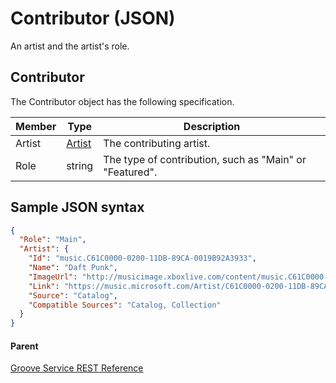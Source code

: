 # Contributor (JSON)        
An artist and the artist's role.

## Contributor
The Contributor object has the following specification.

| **Member** | **Type**                                           | **Description**                                         |
|------------|----------------------------------------------------|---------------------------------------------------------|
| Artist     | [Artist](JSON_Artist.md) | The contributing artist.                                |
| Role       | string                                             | The type of contribution, such as "Main" or "Featured". |

## Sample JSON syntax
```json
{
  "Role": "Main",
  "Artist": {
    "Id": "music.C61C0000-0200-11DB-89CA-0019B92A3933",
    "Name": "Daft Punk",
    "ImageUrl": "http://musicimage.xboxlive.com/content/music.C61C0000-0200-11DB-89CA-0019B92A3933/image?locale=en-US",
    "Link": "https://music.microsoft.com/Artist/C61C0000-0200-11DB-89CA-0019B92A3933?partnerID=AwesomePartner",
    "Source": "Catalog",
    "Compatible Sources": "Catalog, Collection"
  }
}
```

#### Parent
[Groove Service REST Reference](Groove-Service-REST-Reference.md)
